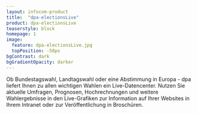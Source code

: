 ```yaml
---
layout: infocom-product
title:  "dpa-electionsLive"
product: dpa-electionsLive
teaserstyle: block
homepage: 1
image:
  feature: dpa-electionsLive.jpg
  topPosition: -50px
bgContrast: dark
bgGradientOpacity: darker
---
```


Ob Bundestagswahl, Landtagswahl oder eine Abstimmung in Europa - dpa liefert Ihnen zu allen wichtigen Wahlen ein Live-Datencenter. Nutzen Sie aktuelle Umfragen, Prognosen, Hochrechnungen und weitere Wahlergebnisse in den Live-Grafiken zur Information auf Ihrer Websites in Ihrem Intranet oder zur Veröffentlichung in Broschüren.